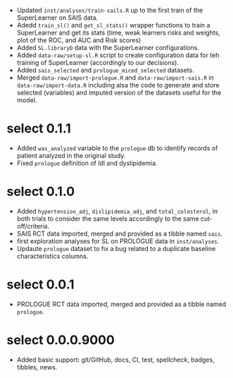 * Updated `inst/analyses/train-sails.R` up to the first train of the
  SuperLearner on SAIS data.
* Adedd `train_sl()` and `get_sl_stats()` wrapper functions to train 
  a SuperLearner and get its stats (time, weak learners risks and
  weights, plot of the ROC, and AUC and Risk scores)
* Added `SL.libraryD` data with the SuperLearner configurations.
* Added `data-raw/setup-sl.R` script to create configuration data for
  teh training of SuperLearner (accordingly to our decisions).
* Added `sais_selected` and `prologue_miced_selected` datasets.
* Merged `data-raw/import-prologue.R` and `data-raw/import-sais.R` in
  `data-raw/import-data.R` including alsa the code to generate and store
  selected (variables) and imputed version of the datasets useful for
  the model. 

# select 0.1.1

* Added `was_analyzed` variable to the `prologue` db to identify records
  of patient analyzed in the original study.
* Fixed `prologue` definition of ldl and dyslipidemia.

# select 0.1.0

* Added `hypertension_adj`, `dislipidemia_adj`, and `total_colesterol`,
  in both trials to consider the same levels accordingly to the same 
  cut-off/criteria.
* SAIS RCT data imported, merged and provided as a tibble
  named `sais`.
* first exploration analyses for SL on PROLOGUE data in `inst/analyses`.
* Updaute `prologue` dataset to fix a bug related to a duplicate 
  baseline characteristics columns.

# select 0.0.1

* PROLOGUE RCT data imported, merged and provided as a tibble
  named `prologue`.

# select 0.0.0.9000

* Added basic support: git/GitHub, docs, CI, test, spellcheck, badges,
  tibbles, news.
